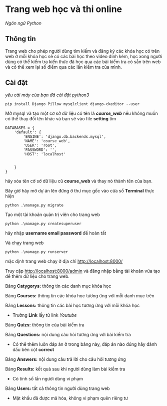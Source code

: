 # **Trang web học và thi online**
*Ngôn ngữ Python*

## Thông tin
Trang web cho phép người dùng tìm kiếm và đăng ký các khóa học có trên  web ở mỗi khóa học sẽ có các bài học theo video đính kèm, học xong người dùng có thể kiểm tra kiến thức đã học qua các bài kiểm tra có sẵn trên web và có thể xem lại số điểm qua các lần kiểm tra của mình.


## Cài đặt
*yêu cài máy của bạn đã cài đặt python3*
```
pip install Django Pillow mysqlclient django-ckeditor --user
```
Mở mysql và tạo một cơ sở dữ liệu có tên là ***course_web*** nếu không muốn có thể thay đổi tên khác và bạn sẽ vào file **setting** tìm 
``` 
DATABASES = {
    'default': {
        'ENGINE': 'django.db.backends.mysql',
        'NAME': 'course_web',
        'USER': 'root',
        'PASSWORD': '',
        'HOST': 'localhost'


    }
}
 ```
hãy xóa tên cở sở dữ liệu cũ **course_web** và thay nó thành tên của bạn. 

Bây giờ hãy mở dự án lên đứng ở thư mục gốc vào cửa sổ **Terminal** thực hiện 
``` 
python .\manage.py migrate
```
Tạo một tài khoản quản trị viên cho trang web
```
python .\manage.py createsuperuser
```
hãy nhập **username email password** để hoàn tất

Và chạy trang web
``` 
python .\manage.py runserver
```
mặc định trang web chạy ở địa chỉ [http://localhost:8000/](http://localhost:8000/)

Truy cập [http://localhost:8000/admin](http://localhost:8000/admin) và đăng nhập bằng tài khoản vừa tạo để thêm dữ liệu cho trang web.

Bảng **Catygorys:** thông tin các danh mục khóa học

Bảng **Courses:** thông tin các khóa học tương ứng với mỗi danh mục trên

Bảng **Lessons:** thông tin các bài học tương ứng với mỗi khóa học

* Trường **Link** lấy từ link *Youtube*

Bảng **Quizs:** thông tin của bài kiểm tra

Bảng **Questions:** nội dung câu hỏi tương ứng với bài kiểm tra

* Có thể thêm luôn đáp án ở trong bảng này, đáp án nào đúng hãy đánh dấu bên cột **correct**

Bảng **Answers:** nội dung câu trả lời cho câu hỏi tương ứng

Bảng **Results:** kết quả sau khi người dùng làm bài kiểm tra

* Có tính số lần người dùng vi phạm 

Bảng **Users:** tất cả thông tin người dùng trang web

* Mật khẩu đã được mã hóa, không vi phạm quên riêng tư

